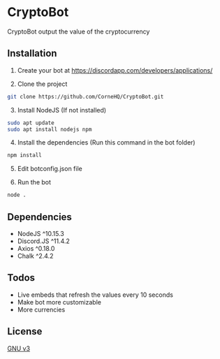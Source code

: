 # CryptoBot

CryptoBot output the value of the cryptocurrency

## Installation
1. Create your bot at https://discordapp.com/developers/applications/

2. Clone the project

```bash
git clone https://github.com/CorneHQ/CryptoBot.git
```
3. Install NodeJS (If not installed)

```bash
sudo apt update
sudo apt install nodejs npm
```
4. Install the dependencies (Run this command in the bot folder)
```bash
npm install
``` 
5. Edit botconfig.json file

6. Run the bot
```bash
node .
```

## Dependencies

* NodeJS ^10.15.3
* Discord.JS ^11.4.2
* Axios ^0.18.0
* Chalk ^2.4.2

## Todos

* Live embeds that refresh the values every 10 seconds
* Make bot more customizable
* More currencies

## License
[GNU v3](https://www.gnu.org/licenses/gpl-3.0.en.html)
